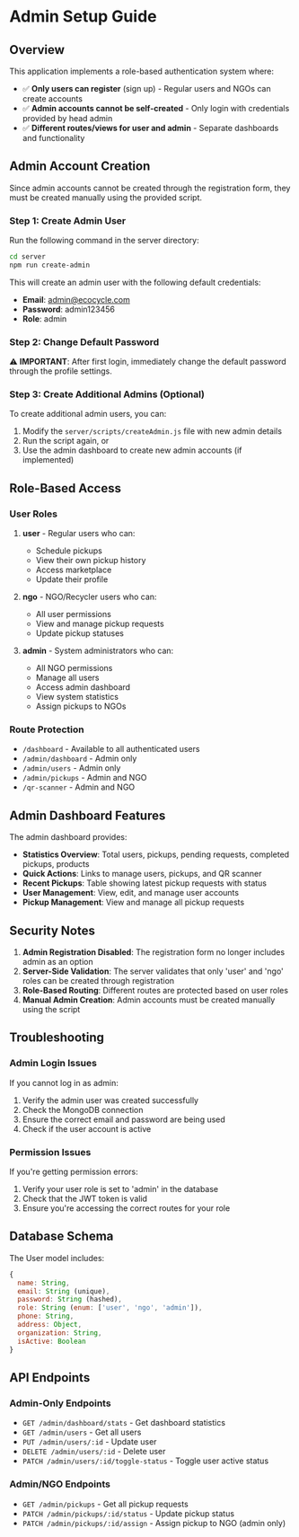 # Admin Setup Guide

## Overview

This application implements a role-based authentication system where:

- ✅ **Only users can register** (sign up) - Regular users and NGOs can create accounts
- ✅ **Admin accounts cannot be self-created** - Only login with credentials provided by head admin
- ✅ **Different routes/views for user and admin** - Separate dashboards and functionality

## Admin Account Creation

Since admin accounts cannot be created through the registration form, they must be created manually using the provided script.

### Step 1: Create Admin User

Run the following command in the server directory:

```bash
cd server
npm run create-admin
```

This will create an admin user with the following default credentials:
- **Email**: admin@ecocycle.com
- **Password**: admin123456
- **Role**: admin

### Step 2: Change Default Password

⚠️ **IMPORTANT**: After first login, immediately change the default password through the profile settings.

### Step 3: Create Additional Admins (Optional)

To create additional admin users, you can:

1. Modify the `server/scripts/createAdmin.js` file with new admin details
2. Run the script again, or
3. Use the admin dashboard to create new admin accounts (if implemented)

## Role-Based Access

### User Roles

1. **user** - Regular users who can:
   - Schedule pickups
   - View their own pickup history
   - Access marketplace
   - Update their profile

2. **ngo** - NGO/Recycler users who can:
   - All user permissions
   - View and manage pickup requests
   - Update pickup statuses

3. **admin** - System administrators who can:
   - All NGO permissions
   - Manage all users
   - Access admin dashboard
   - View system statistics
   - Assign pickups to NGOs

### Route Protection

- `/dashboard` - Available to all authenticated users
- `/admin/dashboard` - Admin only
- `/admin/users` - Admin only
- `/admin/pickups` - Admin and NGO
- `/qr-scanner` - Admin and NGO

## Admin Dashboard Features

The admin dashboard provides:

- **Statistics Overview**: Total users, pickups, pending requests, completed pickups, products
- **Quick Actions**: Links to manage users, pickups, and QR scanner
- **Recent Pickups**: Table showing latest pickup requests with status
- **User Management**: View, edit, and manage user accounts
- **Pickup Management**: View and manage all pickup requests

## Security Notes

1. **Admin Registration Disabled**: The registration form no longer includes admin as an option
2. **Server-Side Validation**: The server validates that only 'user' and 'ngo' roles can be created through registration
3. **Role-Based Routing**: Different routes are protected based on user roles
4. **Manual Admin Creation**: Admin accounts must be created manually using the script

## Troubleshooting

### Admin Login Issues

If you cannot log in as admin:

1. Verify the admin user was created successfully
2. Check the MongoDB connection
3. Ensure the correct email and password are being used
4. Check if the user account is active

### Permission Issues

If you're getting permission errors:

1. Verify your user role is set to 'admin' in the database
2. Check that the JWT token is valid
3. Ensure you're accessing the correct routes for your role

## Database Schema

The User model includes:

```javascript
{
  name: String,
  email: String (unique),
  password: String (hashed),
  role: String (enum: ['user', 'ngo', 'admin']),
  phone: String,
  address: Object,
  organization: String,
  isActive: Boolean
}
```

## API Endpoints

### Admin-Only Endpoints

- `GET /admin/dashboard/stats` - Get dashboard statistics
- `GET /admin/users` - Get all users
- `PUT /admin/users/:id` - Update user
- `DELETE /admin/users/:id` - Delete user
- `PATCH /admin/users/:id/toggle-status` - Toggle user active status

### Admin/NGO Endpoints

- `GET /admin/pickups` - Get all pickup requests
- `PATCH /admin/pickups/:id/status` - Update pickup status
- `PATCH /admin/pickups/:id/assign` - Assign pickup to NGO (admin only) 